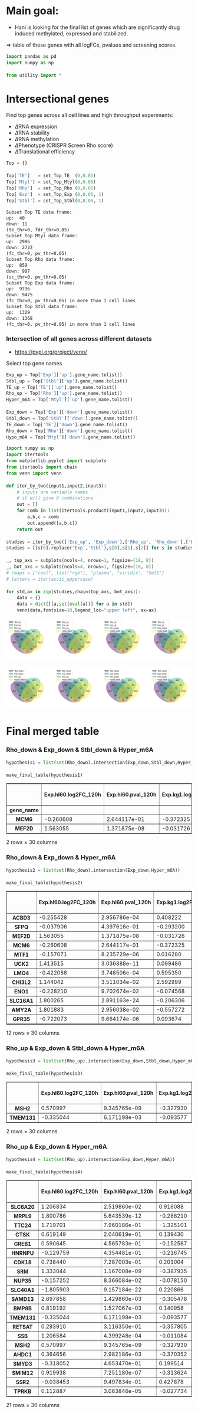 # Main goal: 
- Hani is looking for the final list of genes which are significantly drug induced methylated, expressed and stabilized. 

=> table of these genes with all logFCs, pvalues and screening scores. 



```python
import pandas as pd 
import numpy as np

from utility import *
```

# Intersectional genes 
Find top genes across all cell lines and high throughput experiments:

- $\Delta$RNA expression 
- $\Delta$RNA stability 
- $\Delta$RNA methylation  
- $\Delta$Phenotype (CRISPR Screen Rho score)
- $\Delta$Translational efficiency


```python
Top = {}

Top['TE']   = set_Top_TE  (0,0.05)
Top['Mtyl'] = set_Top_Mtyl(0,0.05)
Top['Rho']  = set_Top_Rho (0,0.05)
Top['Exp']  = set_Top_Exp (0,0.05, 1)
Top['Stbl'] = set_Top_Stbl(0,0.05, 1)

```

    Subset Top TE data frame:
    up:  40
    down: 11
    (te_thr=0, fdr_thr=0.05)
    Subset Top Mtyl data frame:
    up:  2986
    down: 2722
    (fc_thr=0, pv_thr=0.05)
    Subset Top Rho data frame:
    up:  859
    down: 907
    (sc_thr=0, pv_thr=0.05)
    Subset Top Exp data frame:
    up:  9736
    down: 9475
    (fc_thr=0, pv_thr=0.05) in more than 1 cell lines
    Subset Top Stbl data frame:
    up:  1329
    down: 1368
    (fc_thr=0, pv_thr=0.05) in more than 1 cell lines


### Intersection of all genes across different datasets

- https://pypi.org/project/venn/

Select top gene names 


```python
Exp_up = Top['Exp']['up'].gene_name.tolist()
Stbl_up = Top['Stbl']['up'].gene_name.tolist()
TE_up = Top['TE']['up'].gene_name.tolist()
Rho_up = Top['Rho']['up'].gene_name.tolist()
Hyper_m6A = Top['Mtyl']['up'].gene_name.tolist()

Exp_down = Top['Exp']['down'].gene_name.tolist()
Stbl_down = Top['Stbl']['down'].gene_name.tolist()
TE_down = Top['TE']['down'].gene_name.tolist()
Rho_down = Top['Rho']['down'].gene_name.tolist()
Hypo_m6A = Top['Mtyl']['down'].gene_name.tolist()
```


```python
import numpy as np
import itertools
from matplotlib.pyplot import subplots
from itertools import chain
from venn import venn 

def iter_by_two(input1,input2,input3):
    # inputs are variable names 
    # it will give 8 combinations 
    out = []
    for comb in list(itertools.product(input1,input2,input3)):
        a,b,c = comb
        out.append([a,b,c])
    return out 

studies = iter_by_two(['Exp_up', 'Exp_down'],['Rho_up', 'Rho_down'],['Hyper_m6A', 'Hypo_m6A'])
studies = [[s[0].replace('Exp','Stbl'),s[0],s[1],s[2]] for s in studies]

_, top_axs = subplots(ncols=4, nrows=1, figsize=(18, 8))
_, bot_axs = subplots(ncols=4, nrows=1, figsize=(18, 8))
# cmaps = ["cool", list("rgb"), "plasma", "viridis", "Set1"]
# letters = iter(ascii_uppercase)

for std,ax in zip(studies,chain(top_axs, bot_axs)):
    data = {}
    data = dict([[a,set(eval(a))] for a in std])
    venn(data,fontsize=10,legend_loc="upper left", ax=ax)
```


    
![png](img/venn_1.png)
    



    
![png](img/venn_2.png)
    


# Final merged table

### Rho_down & Exp_down & Stbl_down & Hyper_m6A


```python
hypothesis1 = list(set(Rho_down).intersection(Exp_down,Stbl_down,Hyper_m6A))

make_final_table(hypothesis1)
```




<div>
<style scoped>
    .dataframe tbody tr th:only-of-type {
        vertical-align: middle;
    }

    .dataframe tbody tr th {
        vertical-align: top;
    }

    .dataframe thead th {
        text-align: right;
    }
</style>
<table border="1" class="dataframe">
  <thead>
    <tr style="text-align: right;">
      <th></th>
      <th>Exp.hl60.log2FC_120h</th>
      <th>Exp.hl60.pval_120h</th>
      <th>Exp.kg1.log2FC</th>
      <th>Exp.kg1.pval</th>
      <th>Exp.molm14.log2FC</th>
      <th>Exp.molm14.pval</th>
      <th>Exp.ociaml2.log2FC</th>
      <th>Exp.ociaml2.pval</th>
      <th>Exp.ociaml3.log2FC</th>
      <th>Exp.ociaml3.pval</th>
      <th>...</th>
      <th>Stbl.ociaml3.logFC</th>
      <th>Stbl.ociaml3.pval</th>
      <th>Stbl.thp1.logFC</th>
      <th>Stbl.thp1.pval</th>
      <th>TE.Estimate_treatmentDRUG</th>
      <th>TE.fdr_Pr...z.._treatmentDRUG</th>
      <th>Rho.Mann-Whitney p-value</th>
      <th>Rho.rho score</th>
      <th>Gamma.Mann-Whitney p-value</th>
      <th>Gamma.gamma score</th>
    </tr>
    <tr>
      <th>gene_name</th>
      <th></th>
      <th></th>
      <th></th>
      <th></th>
      <th></th>
      <th></th>
      <th></th>
      <th></th>
      <th></th>
      <th></th>
      <th></th>
      <th></th>
      <th></th>
      <th></th>
      <th></th>
      <th></th>
      <th></th>
      <th></th>
      <th></th>
      <th></th>
      <th></th>
    </tr>
  </thead>
  <tbody>
    <tr>
      <th>MCM6</th>
      <td>-0.260608</td>
      <td>2.644117e-01</td>
      <td>-0.372325</td>
      <td>0.006128</td>
      <td>-0.706042</td>
      <td>0.000015</td>
      <td>-0.062433</td>
      <td>0.694125</td>
      <td>-0.377572</td>
      <td>0.011931</td>
      <td>...</td>
      <td>0.192816</td>
      <td>0.155195</td>
      <td>0.063040</td>
      <td>0.487625</td>
      <td>0.141152</td>
      <td>0.568586</td>
      <td>0.0176399</td>
      <td>-0.256772</td>
      <td>0.000117131</td>
      <td>-0.364115</td>
    </tr>
    <tr>
      <th>MEF2D</th>
      <td>1.563055</td>
      <td>1.371875e-08</td>
      <td>-0.031726</td>
      <td>0.891686</td>
      <td>-0.347330</td>
      <td>0.104679</td>
      <td>-0.220338</td>
      <td>0.216834</td>
      <td>-0.409503</td>
      <td>0.017260</td>
      <td>...</td>
      <td>0.228954</td>
      <td>0.115202</td>
      <td>0.120834</td>
      <td>0.277893</td>
      <td>0.119764</td>
      <td>0.907884</td>
      <td>0.0498476</td>
      <td>-0.0656627</td>
      <td>0.00318461</td>
      <td>-0.038707</td>
    </tr>
  </tbody>
</table>
<p>2 rows × 30 columns</p>
</div>



### Rho_down & Exp_down & Hyper_m6A


```python
hypothesis2 = list(set(Rho_down).intersection(Exp_down,Hyper_m6A))

make_final_table(hypothesis2)
```




<div>
<style scoped>
    .dataframe tbody tr th:only-of-type {
        vertical-align: middle;
    }

    .dataframe tbody tr th {
        vertical-align: top;
    }

    .dataframe thead th {
        text-align: right;
    }
</style>
<table border="1" class="dataframe">
  <thead>
    <tr style="text-align: right;">
      <th></th>
      <th>Exp.hl60.log2FC_120h</th>
      <th>Exp.hl60.pval_120h</th>
      <th>Exp.kg1.log2FC</th>
      <th>Exp.kg1.pval</th>
      <th>Exp.molm14.log2FC</th>
      <th>Exp.molm14.pval</th>
      <th>Exp.ociaml2.log2FC</th>
      <th>Exp.ociaml2.pval</th>
      <th>Exp.ociaml3.log2FC</th>
      <th>Exp.ociaml3.pval</th>
      <th>...</th>
      <th>Stbl.ociaml3.logFC</th>
      <th>Stbl.ociaml3.pval</th>
      <th>Stbl.thp1.logFC</th>
      <th>Stbl.thp1.pval</th>
      <th>TE.Estimate_treatmentDRUG</th>
      <th>TE.fdr_Pr...z.._treatmentDRUG</th>
      <th>Rho.Mann-Whitney p-value</th>
      <th>Rho.rho score</th>
      <th>Gamma.Mann-Whitney p-value</th>
      <th>Gamma.gamma score</th>
    </tr>
  </thead>
  <tbody>
    <tr>
      <th>ACBD3</th>
      <td>-0.255428</td>
      <td>2.956786e-04</td>
      <td>0.408222</td>
      <td>0.224012</td>
      <td>-0.004804</td>
      <td>9.774198e-01</td>
      <td>-0.033640</td>
      <td>0.839696</td>
      <td>0.277632</td>
      <td>0.272227</td>
      <td>...</td>
      <td>NaN</td>
      <td>NaN</td>
      <td>NaN</td>
      <td>NaN</td>
      <td>0.014849</td>
      <td>0.991344</td>
      <td>0.00126337</td>
      <td>-0.142158</td>
      <td>0.0168892</td>
      <td>0.0409318</td>
    </tr>
    <tr>
      <th>SFPQ</th>
      <td>-0.037906</td>
      <td>4.397616e-01</td>
      <td>-0.293200</td>
      <td>0.086317</td>
      <td>-0.317340</td>
      <td>4.290813e-02</td>
      <td>-0.175780</td>
      <td>0.304325</td>
      <td>-0.017672</td>
      <td>0.933338</td>
      <td>...</td>
      <td>-0.161741</td>
      <td>0.284903</td>
      <td>0.052482</td>
      <td>0.577053</td>
      <td>0.226904</td>
      <td>0.185863</td>
      <td>0.00230533</td>
      <td>-0.200517</td>
      <td>0.00880856</td>
      <td>-0.102862</td>
    </tr>
    <tr>
      <th>MEF2D</th>
      <td>1.563055</td>
      <td>1.371875e-08</td>
      <td>-0.031726</td>
      <td>0.891686</td>
      <td>-0.347330</td>
      <td>1.046792e-01</td>
      <td>-0.220338</td>
      <td>0.216834</td>
      <td>-0.409503</td>
      <td>0.017260</td>
      <td>...</td>
      <td>0.228954</td>
      <td>0.115202</td>
      <td>0.120834</td>
      <td>0.277893</td>
      <td>0.119764</td>
      <td>0.907884</td>
      <td>0.0498476</td>
      <td>-0.0656627</td>
      <td>0.00318461</td>
      <td>-0.038707</td>
    </tr>
    <tr>
      <th>MCM6</th>
      <td>-0.260608</td>
      <td>2.644117e-01</td>
      <td>-0.372325</td>
      <td>0.006128</td>
      <td>-0.706042</td>
      <td>1.485079e-05</td>
      <td>-0.062433</td>
      <td>0.694125</td>
      <td>-0.377572</td>
      <td>0.011931</td>
      <td>...</td>
      <td>0.192816</td>
      <td>0.155195</td>
      <td>0.063040</td>
      <td>0.487625</td>
      <td>0.141152</td>
      <td>0.568586</td>
      <td>0.0176399</td>
      <td>-0.256772</td>
      <td>0.000117131</td>
      <td>-0.364115</td>
    </tr>
    <tr>
      <th>MTF1</th>
      <td>-0.157071</td>
      <td>8.235729e-06</td>
      <td>0.016280</td>
      <td>0.937028</td>
      <td>-0.446972</td>
      <td>2.140451e-01</td>
      <td>0.305052</td>
      <td>0.204213</td>
      <td>0.002159</td>
      <td>0.993814</td>
      <td>...</td>
      <td>NaN</td>
      <td>NaN</td>
      <td>NaN</td>
      <td>NaN</td>
      <td>0.124444</td>
      <td>0.940129</td>
      <td>0.00201799</td>
      <td>-0.297069</td>
      <td>0.137841</td>
      <td>-0.146795</td>
    </tr>
    <tr>
      <th>UCK2</th>
      <td>1.413515</td>
      <td>3.036888e-11</td>
      <td>0.099486</td>
      <td>0.557710</td>
      <td>-0.166197</td>
      <td>3.703695e-01</td>
      <td>0.169666</td>
      <td>0.312809</td>
      <td>0.003967</td>
      <td>0.982084</td>
      <td>...</td>
      <td>NaN</td>
      <td>NaN</td>
      <td>NaN</td>
      <td>NaN</td>
      <td>0.407555</td>
      <td>0.543413</td>
      <td>0.00679669</td>
      <td>-0.141699</td>
      <td>0.600712</td>
      <td>-0.00531935</td>
    </tr>
    <tr>
      <th>LMO4</th>
      <td>-0.422088</td>
      <td>3.748506e-04</td>
      <td>0.595350</td>
      <td>0.001234</td>
      <td>-0.132534</td>
      <td>4.611962e-01</td>
      <td>-0.108333</td>
      <td>0.569185</td>
      <td>0.297329</td>
      <td>0.221916</td>
      <td>...</td>
      <td>-0.078583</td>
      <td>0.517867</td>
      <td>0.040331</td>
      <td>0.681654</td>
      <td>-0.122797</td>
      <td>0.927343</td>
      <td>0.020828</td>
      <td>-0.0850827</td>
      <td>0.122142</td>
      <td>0.0282576</td>
    </tr>
    <tr>
      <th>CHI3L2</th>
      <td>1.144042</td>
      <td>3.511034e-02</td>
      <td>2.592999</td>
      <td>0.249316</td>
      <td>-1.679973</td>
      <td>2.290830e-01</td>
      <td>-0.852745</td>
      <td>0.564122</td>
      <td>1.009644</td>
      <td>0.413695</td>
      <td>...</td>
      <td>NaN</td>
      <td>NaN</td>
      <td>NaN</td>
      <td>NaN</td>
      <td>NaN</td>
      <td>NaN</td>
      <td>0.0342496</td>
      <td>-0.134453</td>
      <td>0.255808</td>
      <td>-0.0222494</td>
    </tr>
    <tr>
      <th>ENO1</th>
      <td>-0.228210</td>
      <td>9.702674e-02</td>
      <td>-0.074568</td>
      <td>0.673064</td>
      <td>-0.349341</td>
      <td>4.168188e-02</td>
      <td>-0.035007</td>
      <td>0.820917</td>
      <td>0.142302</td>
      <td>0.610297</td>
      <td>...</td>
      <td>-0.051891</td>
      <td>0.721501</td>
      <td>0.002783</td>
      <td>0.981011</td>
      <td>0.170456</td>
      <td>0.022071</td>
      <td>0.0499464</td>
      <td>-0.220227</td>
      <td>0.971943</td>
      <td>-0.00204534</td>
    </tr>
    <tr>
      <th>SLC16A1</th>
      <td>1.800265</td>
      <td>2.891163e-24</td>
      <td>-0.206306</td>
      <td>0.193738</td>
      <td>-0.896546</td>
      <td>5.054270e-07</td>
      <td>-0.286578</td>
      <td>0.123413</td>
      <td>-0.597357</td>
      <td>0.000597</td>
      <td>...</td>
      <td>NaN</td>
      <td>NaN</td>
      <td>NaN</td>
      <td>NaN</td>
      <td>-1.849582</td>
      <td>0.192857</td>
      <td>0.00831795</td>
      <td>-0.178622</td>
      <td>0.196717</td>
      <td>-0.0273967</td>
    </tr>
    <tr>
      <th>AMY2A</th>
      <td>1.801883</td>
      <td>2.956038e-02</td>
      <td>-0.557272</td>
      <td>0.890247</td>
      <td>0.993406</td>
      <td>8.049595e-01</td>
      <td>-2.299423</td>
      <td>0.564383</td>
      <td>2.749730</td>
      <td>0.202518</td>
      <td>...</td>
      <td>NaN</td>
      <td>NaN</td>
      <td>NaN</td>
      <td>NaN</td>
      <td>NaN</td>
      <td>NaN</td>
      <td>0.0125431</td>
      <td>-0.093866</td>
      <td>0.52997</td>
      <td>-0.010743</td>
    </tr>
    <tr>
      <th>GPR35</th>
      <td>-0.722073</td>
      <td>9.664174e-06</td>
      <td>0.093674</td>
      <td>0.758931</td>
      <td>-0.528963</td>
      <td>4.576730e-01</td>
      <td>0.218798</td>
      <td>0.641025</td>
      <td>-0.179317</td>
      <td>0.588192</td>
      <td>...</td>
      <td>NaN</td>
      <td>NaN</td>
      <td>NaN</td>
      <td>NaN</td>
      <td>NaN</td>
      <td>NaN</td>
      <td>0.028282</td>
      <td>-0.136965</td>
      <td>0.194008</td>
      <td>0.00621635</td>
    </tr>
  </tbody>
</table>
<p>12 rows × 30 columns</p>
</div>



### Rho_up & Exp_down & Stbl_down & Hyper_m6A


```python
hypothesis3 = list(set(Rho_up).intersection(Exp_down,Stbl_down,Hyper_m6A))

make_final_table(hypothesis3)
```




<div>
<style scoped>
    .dataframe tbody tr th:only-of-type {
        vertical-align: middle;
    }

    .dataframe tbody tr th {
        vertical-align: top;
    }

    .dataframe thead th {
        text-align: right;
    }
</style>
<table border="1" class="dataframe">
  <thead>
    <tr style="text-align: right;">
      <th></th>
      <th>Exp.hl60.log2FC_120h</th>
      <th>Exp.hl60.pval_120h</th>
      <th>Exp.kg1.log2FC</th>
      <th>Exp.kg1.pval</th>
      <th>Exp.molm14.log2FC</th>
      <th>Exp.molm14.pval</th>
      <th>Exp.ociaml2.log2FC</th>
      <th>Exp.ociaml2.pval</th>
      <th>Exp.ociaml3.log2FC</th>
      <th>Exp.ociaml3.pval</th>
      <th>...</th>
      <th>Stbl.ociaml3.logFC</th>
      <th>Stbl.ociaml3.pval</th>
      <th>Stbl.thp1.logFC</th>
      <th>Stbl.thp1.pval</th>
      <th>TE.Estimate_treatmentDRUG</th>
      <th>TE.fdr_Pr...z.._treatmentDRUG</th>
      <th>Rho.Mann-Whitney p-value</th>
      <th>Rho.rho score</th>
      <th>Gamma.Mann-Whitney p-value</th>
      <th>Gamma.gamma score</th>
    </tr>
  </thead>
  <tbody>
    <tr>
      <th>MSH2</th>
      <td>0.570997</td>
      <td>9.345765e-09</td>
      <td>-0.327930</td>
      <td>0.062360</td>
      <td>-0.707776</td>
      <td>0.000106</td>
      <td>-0.234308</td>
      <td>0.213572</td>
      <td>-0.336881</td>
      <td>0.054838</td>
      <td>...</td>
      <td>-0.012684</td>
      <td>0.916366</td>
      <td>-0.167781</td>
      <td>0.221697</td>
      <td>0.154781</td>
      <td>0.722210</td>
      <td>0.00587056</td>
      <td>0.142873</td>
      <td>0.147186</td>
      <td>-0.0302337</td>
    </tr>
    <tr>
      <th>TMEM131</th>
      <td>-0.335044</td>
      <td>6.171198e-03</td>
      <td>-0.093577</td>
      <td>0.560429</td>
      <td>0.057964</td>
      <td>0.729947</td>
      <td>0.027949</td>
      <td>0.856325</td>
      <td>-0.017475</td>
      <td>0.931948</td>
      <td>...</td>
      <td>-0.202671</td>
      <td>0.121390</td>
      <td>-0.215341</td>
      <td>0.041291</td>
      <td>0.063921</td>
      <td>0.932726</td>
      <td>0.0222428</td>
      <td>0.161288</td>
      <td>0.00265797</td>
      <td>-0.0662091</td>
    </tr>
  </tbody>
</table>
<p>2 rows × 30 columns</p>
</div>



### Rho_up & Exp_down & Hyper_m6A


```python
hypothesis4 = list(set(Rho_up).intersection(Exp_down,Hyper_m6A))

make_final_table(hypothesis4)
```




<div>
<style scoped>
    .dataframe tbody tr th:only-of-type {
        vertical-align: middle;
    }

    .dataframe tbody tr th {
        vertical-align: top;
    }

    .dataframe thead th {
        text-align: right;
    }
</style>
<table border="1" class="dataframe">
  <thead>
    <tr style="text-align: right;">
      <th></th>
      <th>Exp.hl60.log2FC_120h</th>
      <th>Exp.hl60.pval_120h</th>
      <th>Exp.kg1.log2FC</th>
      <th>Exp.kg1.pval</th>
      <th>Exp.molm14.log2FC</th>
      <th>Exp.molm14.pval</th>
      <th>Exp.ociaml2.log2FC</th>
      <th>Exp.ociaml2.pval</th>
      <th>Exp.ociaml3.log2FC</th>
      <th>Exp.ociaml3.pval</th>
      <th>...</th>
      <th>Stbl.ociaml3.logFC</th>
      <th>Stbl.ociaml3.pval</th>
      <th>Stbl.thp1.logFC</th>
      <th>Stbl.thp1.pval</th>
      <th>TE.Estimate_treatmentDRUG</th>
      <th>TE.fdr_Pr...z.._treatmentDRUG</th>
      <th>Rho.Mann-Whitney p-value</th>
      <th>Rho.rho score</th>
      <th>Gamma.Mann-Whitney p-value</th>
      <th>Gamma.gamma score</th>
    </tr>
  </thead>
  <tbody>
    <tr>
      <th>SLC6A20</th>
      <td>1.206834</td>
      <td>2.519860e-02</td>
      <td>0.918088</td>
      <td>0.352388</td>
      <td>1.259865</td>
      <td>0.271128</td>
      <td>-2.650165</td>
      <td>0.012432</td>
      <td>1.071316</td>
      <td>0.201365</td>
      <td>...</td>
      <td>NaN</td>
      <td>NaN</td>
      <td>NaN</td>
      <td>NaN</td>
      <td>NaN</td>
      <td>NaN</td>
      <td>0.0432376</td>
      <td>0.0774343</td>
      <td>0.628967</td>
      <td>-0.010128</td>
    </tr>
    <tr>
      <th>MRPL9</th>
      <td>1.800786</td>
      <td>5.643539e-12</td>
      <td>-0.286210</td>
      <td>0.102172</td>
      <td>-0.287571</td>
      <td>0.150551</td>
      <td>0.250177</td>
      <td>0.287494</td>
      <td>-0.518568</td>
      <td>0.038305</td>
      <td>...</td>
      <td>NaN</td>
      <td>NaN</td>
      <td>NaN</td>
      <td>NaN</td>
      <td>-0.155038</td>
      <td>0.893222</td>
      <td>0.00288828</td>
      <td>0.144698</td>
      <td>0.00025029</td>
      <td>-0.232271</td>
    </tr>
    <tr>
      <th>TTC24</th>
      <td>1.719701</td>
      <td>7.960186e-01</td>
      <td>-1.325101</td>
      <td>0.042348</td>
      <td>NaN</td>
      <td>NaN</td>
      <td>0.400511</td>
      <td>0.861518</td>
      <td>-1.826989</td>
      <td>0.651439</td>
      <td>...</td>
      <td>NaN</td>
      <td>NaN</td>
      <td>NaN</td>
      <td>NaN</td>
      <td>NaN</td>
      <td>NaN</td>
      <td>0.00262083</td>
      <td>0.1697</td>
      <td>0.974615</td>
      <td>0.0355165</td>
    </tr>
    <tr>
      <th>CTSK</th>
      <td>0.619149</td>
      <td>2.040619e-01</td>
      <td>0.139430</td>
      <td>0.899428</td>
      <td>0.496117</td>
      <td>0.645394</td>
      <td>-1.639188</td>
      <td>0.178626</td>
      <td>0.554341</td>
      <td>0.412652</td>
      <td>...</td>
      <td>NaN</td>
      <td>NaN</td>
      <td>NaN</td>
      <td>NaN</td>
      <td>NaN</td>
      <td>NaN</td>
      <td>0.046755</td>
      <td>0.0904569</td>
      <td>0.494404</td>
      <td>-0.0195168</td>
    </tr>
    <tr>
      <th>GREB1</th>
      <td>0.590645</td>
      <td>4.565783e-01</td>
      <td>-0.152567</td>
      <td>0.715700</td>
      <td>0.282140</td>
      <td>0.808558</td>
      <td>0.576708</td>
      <td>0.540513</td>
      <td>-1.171591</td>
      <td>0.026395</td>
      <td>...</td>
      <td>NaN</td>
      <td>NaN</td>
      <td>NaN</td>
      <td>NaN</td>
      <td>NaN</td>
      <td>NaN</td>
      <td>0.0198208</td>
      <td>0.0869877</td>
      <td>0.184415</td>
      <td>0.0561801</td>
    </tr>
    <tr>
      <th>HNRNPU</th>
      <td>-0.129759</td>
      <td>4.354481e-01</td>
      <td>-0.216745</td>
      <td>0.246770</td>
      <td>-0.456809</td>
      <td>0.002849</td>
      <td>0.115574</td>
      <td>0.365777</td>
      <td>0.096698</td>
      <td>0.643306</td>
      <td>...</td>
      <td>0.020860</td>
      <td>0.889410</td>
      <td>-0.004460</td>
      <td>0.964859</td>
      <td>0.268148</td>
      <td>0.001581</td>
      <td>0.0489654</td>
      <td>0.132367</td>
      <td>0.383809</td>
      <td>-0.0425436</td>
    </tr>
    <tr>
      <th>CDK18</th>
      <td>0.738440</td>
      <td>7.287003e-01</td>
      <td>0.201004</td>
      <td>0.897594</td>
      <td>0.584568</td>
      <td>0.149347</td>
      <td>0.269656</td>
      <td>0.405711</td>
      <td>-0.443172</td>
      <td>0.157660</td>
      <td>...</td>
      <td>NaN</td>
      <td>NaN</td>
      <td>NaN</td>
      <td>NaN</td>
      <td>NaN</td>
      <td>NaN</td>
      <td>0.0231814</td>
      <td>0.126849</td>
      <td>0.190298</td>
      <td>-0.0206226</td>
    </tr>
    <tr>
      <th>SRM</th>
      <td>1.333044</td>
      <td>1.167008e-09</td>
      <td>-0.387935</td>
      <td>0.098412</td>
      <td>-0.190280</td>
      <td>0.511287</td>
      <td>-0.030205</td>
      <td>0.875547</td>
      <td>0.050346</td>
      <td>0.832267</td>
      <td>...</td>
      <td>NaN</td>
      <td>NaN</td>
      <td>NaN</td>
      <td>NaN</td>
      <td>0.196854</td>
      <td>0.707356</td>
      <td>0.0336788</td>
      <td>0.0798143</td>
      <td>0.114066</td>
      <td>-0.0727709</td>
    </tr>
    <tr>
      <th>NUP35</th>
      <td>-0.157252</td>
      <td>8.366084e-02</td>
      <td>-0.078150</td>
      <td>0.738598</td>
      <td>-0.534280</td>
      <td>0.030826</td>
      <td>-0.087652</td>
      <td>0.703460</td>
      <td>-0.127036</td>
      <td>0.600484</td>
      <td>...</td>
      <td>NaN</td>
      <td>NaN</td>
      <td>NaN</td>
      <td>NaN</td>
      <td>-0.195545</td>
      <td>0.877835</td>
      <td>0.00438646</td>
      <td>0.133577</td>
      <td>0.370689</td>
      <td>0.00643263</td>
    </tr>
    <tr>
      <th>SLC40A1</th>
      <td>-1.805903</td>
      <td>9.157184e-22</td>
      <td>0.220866</td>
      <td>0.333506</td>
      <td>-0.752589</td>
      <td>0.596286</td>
      <td>0.461624</td>
      <td>0.023219</td>
      <td>1.539103</td>
      <td>0.000218</td>
      <td>...</td>
      <td>NaN</td>
      <td>NaN</td>
      <td>NaN</td>
      <td>NaN</td>
      <td>NaN</td>
      <td>NaN</td>
      <td>0.00545656</td>
      <td>0.106535</td>
      <td>0.565091</td>
      <td>0.0277337</td>
    </tr>
    <tr>
      <th>SAMD13</th>
      <td>2.697858</td>
      <td>1.429860e-03</td>
      <td>-0.305478</td>
      <td>0.581785</td>
      <td>-0.158482</td>
      <td>0.788260</td>
      <td>0.318479</td>
      <td>0.653815</td>
      <td>-0.646936</td>
      <td>0.643254</td>
      <td>...</td>
      <td>NaN</td>
      <td>NaN</td>
      <td>NaN</td>
      <td>NaN</td>
      <td>NaN</td>
      <td>NaN</td>
      <td>0.00489573</td>
      <td>0.111218</td>
      <td>0.203665</td>
      <td>0.00682179</td>
    </tr>
    <tr>
      <th>BMP8B</th>
      <td>0.819192</td>
      <td>1.527067e-03</td>
      <td>0.140958</td>
      <td>0.786972</td>
      <td>0.025062</td>
      <td>0.894030</td>
      <td>-0.072460</td>
      <td>0.597073</td>
      <td>0.563463</td>
      <td>0.000412</td>
      <td>...</td>
      <td>NaN</td>
      <td>NaN</td>
      <td>NaN</td>
      <td>NaN</td>
      <td>NaN</td>
      <td>NaN</td>
      <td>0.0236276</td>
      <td>0.0922899</td>
      <td>0.268999</td>
      <td>-0.0143093</td>
    </tr>
    <tr>
      <th>TMEM131</th>
      <td>-0.335044</td>
      <td>6.171198e-03</td>
      <td>-0.093577</td>
      <td>0.560429</td>
      <td>0.057964</td>
      <td>0.729947</td>
      <td>0.027949</td>
      <td>0.856325</td>
      <td>-0.017475</td>
      <td>0.931948</td>
      <td>...</td>
      <td>-0.202671</td>
      <td>0.121390</td>
      <td>-0.215341</td>
      <td>0.041291</td>
      <td>0.063921</td>
      <td>0.932726</td>
      <td>0.0222428</td>
      <td>0.161288</td>
      <td>0.00265797</td>
      <td>-0.0662091</td>
    </tr>
    <tr>
      <th>RETSAT</th>
      <td>0.293910</td>
      <td>3.116350e-01</td>
      <td>-0.357805</td>
      <td>0.357041</td>
      <td>0.788125</td>
      <td>0.004258</td>
      <td>0.430948</td>
      <td>0.176807</td>
      <td>0.521691</td>
      <td>0.146683</td>
      <td>...</td>
      <td>NaN</td>
      <td>NaN</td>
      <td>NaN</td>
      <td>NaN</td>
      <td>0.029562</td>
      <td>0.988401</td>
      <td>0.0373066</td>
      <td>0.148801</td>
      <td>0.453571</td>
      <td>-0.0118136</td>
    </tr>
    <tr>
      <th>SSB</th>
      <td>1.206584</td>
      <td>4.399248e-04</td>
      <td>-0.011084</td>
      <td>0.945075</td>
      <td>-0.256049</td>
      <td>0.113667</td>
      <td>0.006027</td>
      <td>0.976421</td>
      <td>0.030441</td>
      <td>0.916677</td>
      <td>...</td>
      <td>NaN</td>
      <td>NaN</td>
      <td>NaN</td>
      <td>NaN</td>
      <td>0.130178</td>
      <td>0.780711</td>
      <td>0.00951027</td>
      <td>0.199131</td>
      <td>0.000226838</td>
      <td>-0.205369</td>
    </tr>
    <tr>
      <th>MSH2</th>
      <td>0.570997</td>
      <td>9.345765e-09</td>
      <td>-0.327930</td>
      <td>0.062360</td>
      <td>-0.707776</td>
      <td>0.000106</td>
      <td>-0.234308</td>
      <td>0.213572</td>
      <td>-0.336881</td>
      <td>0.054838</td>
      <td>...</td>
      <td>-0.012684</td>
      <td>0.916366</td>
      <td>-0.167781</td>
      <td>0.221697</td>
      <td>0.154781</td>
      <td>0.722210</td>
      <td>0.00587056</td>
      <td>0.142873</td>
      <td>0.147186</td>
      <td>-0.0302337</td>
    </tr>
    <tr>
      <th>AHDC1</th>
      <td>0.364656</td>
      <td>2.982186e-03</td>
      <td>-0.370352</td>
      <td>0.226922</td>
      <td>0.056858</td>
      <td>0.865928</td>
      <td>0.004764</td>
      <td>0.993084</td>
      <td>0.248048</td>
      <td>0.581709</td>
      <td>...</td>
      <td>NaN</td>
      <td>NaN</td>
      <td>NaN</td>
      <td>NaN</td>
      <td>-0.198277</td>
      <td>0.927907</td>
      <td>0.0481923</td>
      <td>0.0721406</td>
      <td>0.731346</td>
      <td>-0.00303373</td>
    </tr>
    <tr>
      <th>SMYD3</th>
      <td>-0.318052</td>
      <td>4.653470e-01</td>
      <td>0.199514</td>
      <td>0.204869</td>
      <td>-0.067999</td>
      <td>0.691954</td>
      <td>-0.205786</td>
      <td>0.178188</td>
      <td>-0.014195</td>
      <td>0.942268</td>
      <td>...</td>
      <td>NaN</td>
      <td>NaN</td>
      <td>NaN</td>
      <td>NaN</td>
      <td>-0.157867</td>
      <td>0.934031</td>
      <td>0.0462115</td>
      <td>0.0743541</td>
      <td>0.175711</td>
      <td>-0.0207636</td>
    </tr>
    <tr>
      <th>SMIM12</th>
      <td>0.919938</td>
      <td>7.251180e-07</td>
      <td>-0.313624</td>
      <td>0.329383</td>
      <td>0.102123</td>
      <td>0.689345</td>
      <td>0.284827</td>
      <td>0.233304</td>
      <td>0.265253</td>
      <td>0.492096</td>
      <td>...</td>
      <td>NaN</td>
      <td>NaN</td>
      <td>NaN</td>
      <td>NaN</td>
      <td>0.260382</td>
      <td>0.878780</td>
      <td>0.0223228</td>
      <td>0.100061</td>
      <td>0.151677</td>
      <td>-0.0290833</td>
    </tr>
    <tr>
      <th>SSR2</th>
      <td>-0.038453</td>
      <td>9.497834e-01</td>
      <td>0.427878</td>
      <td>0.015550</td>
      <td>0.171407</td>
      <td>0.354462</td>
      <td>0.178020</td>
      <td>0.202149</td>
      <td>-0.072072</td>
      <td>0.664912</td>
      <td>...</td>
      <td>NaN</td>
      <td>NaN</td>
      <td>NaN</td>
      <td>NaN</td>
      <td>0.022685</td>
      <td>0.971238</td>
      <td>0.0279785</td>
      <td>0.15602</td>
      <td>0.0727247</td>
      <td>-0.0257302</td>
    </tr>
    <tr>
      <th>TPRKB</th>
      <td>0.112887</td>
      <td>3.063846e-05</td>
      <td>-0.027734</td>
      <td>0.910611</td>
      <td>-0.135479</td>
      <td>0.630298</td>
      <td>-0.163795</td>
      <td>0.492134</td>
      <td>-0.204264</td>
      <td>0.430332</td>
      <td>...</td>
      <td>NaN</td>
      <td>NaN</td>
      <td>NaN</td>
      <td>NaN</td>
      <td>0.064802</td>
      <td>0.959597</td>
      <td>0.0416847</td>
      <td>0.160599</td>
      <td>0.173848</td>
      <td>-0.0647234</td>
    </tr>
  </tbody>
</table>
<p>21 rows × 30 columns</p>
</div>



